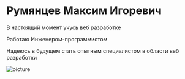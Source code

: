# Румянцев Максим Игоревич 

В настоящий момент учусь веб разработке

Работаю Инженером-программистом 

Надеюсь в будущем стать опытным специалистом в области веб разработки

![picture](https://sun9-north.userapi.com/sun9-80/s/v1/if1/B919VgGt2RqCwj6-BDPLJU6O2_sbWuCmzMP4EX-AsL1DUehAxRn-HOQaIGflwSuJIXyaxICg.jpg?size=1620x2160&quality=96&type=album) 

